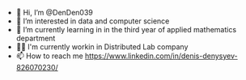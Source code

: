 - 👋 Hi, I’m @DenDen039
- 👀 I’m interested in data and computer science 
- 🌱 I’m currently learning in  in the third year of applied mathematics department
- 👨‍💻 I'm currently workin in Distributed Lab company
- 📫 How to reach me https://www.linkedin.com/in/denis-denysyev-826070230/
